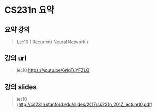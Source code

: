 CS231n 요약
==================
요약 강의
----------------
> Lec10 ( Recurrent Neural Network )



강의 url
------------------------
> lec10 https://youtu.be/6niqTuYFZLQ)



강의 slides
------------------------
> lec10 (http://cs231n.stanford.edu/slides/2017/cs231n_2017_lecture10.pdf)


